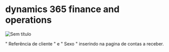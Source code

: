 # dynamics 365 finance and operations

![Sem título](https://user-images.githubusercontent.com/87546094/129990859-006f0fff-ccbb-40fd-9045-e2348607471b.jpg)

" Referência de cliente "  e  " Sexo " inserindo na pagina de contas a receber.

